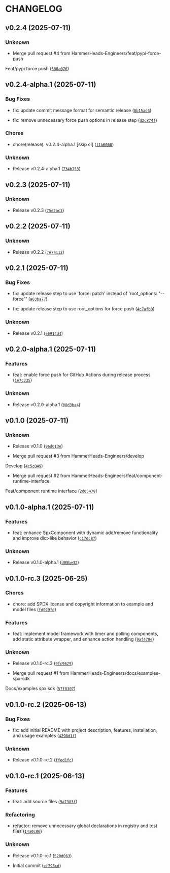 # CHANGELOG


## v0.2.4 (2025-07-11)

### Unknown

* Merge pull request #4 from HammerHeads-Engineers/feat/pypi-force-push

Feat/pypi force push ([`560a076`](https://github.com/HammerHeads-Engineers/spx-sdk/commit/560a07686525048f3cbd32de792390c42acf4d86))


## v0.2.4-alpha.1 (2025-07-11)

### Bug Fixes

* fix: update commit message format for semantic release ([`8b15ad6`](https://github.com/HammerHeads-Engineers/spx-sdk/commit/8b15ad62b1b029daf1785161400a4d73876385e6))

* fix: remove unnecessary force push options in release step ([`d2c874f`](https://github.com/HammerHeads-Engineers/spx-sdk/commit/d2c874fa5b726d4d09d4a86d77370f257d5a4f60))

### Chores

* chore(release): v0.2.4-alpha.1 [skip ci] ([`f1b6068`](https://github.com/HammerHeads-Engineers/spx-sdk/commit/f1b60689dbbee0ff6b3f3010dcdd14bc0a2d185c))

### Unknown

* Release v0.2.4-alpha.1 ([`734b753`](https://github.com/HammerHeads-Engineers/spx-sdk/commit/734b75358d7874f4c3e7633522efa182d2854f37))


## v0.2.3 (2025-07-11)

### Unknown

* Release v0.2.3 ([`75e2ac3`](https://github.com/HammerHeads-Engineers/spx-sdk/commit/75e2ac3316ec8768a45293cb4c11d2dec86cc57d))


## v0.2.2 (2025-07-11)

### Unknown

* Release v0.2.2 ([`7e7a112`](https://github.com/HammerHeads-Engineers/spx-sdk/commit/7e7a112079631afbff3937f7d0dae35baeee9681))


## v0.2.1 (2025-07-11)

### Bug Fixes

* fix: update release step to use 'force: patch' instead of 'root_options: "--force"' ([`a63ba77`](https://github.com/HammerHeads-Engineers/spx-sdk/commit/a63ba777dc7c7e71de115e1323ae9332d755d394))

* fix: update release step to use root_options for force push ([`4c7afb0`](https://github.com/HammerHeads-Engineers/spx-sdk/commit/4c7afb00bc657843ffc2d7cc4f73000ca28b3498))

### Unknown

* Release v0.2.1 ([`e6914d4`](https://github.com/HammerHeads-Engineers/spx-sdk/commit/e6914d411081e4c1c09c63b32aed397142a5bbfc))


## v0.2.0-alpha.1 (2025-07-11)

### Features

* feat: enable force push for GitHub Actions during release process ([`1e7c335`](https://github.com/HammerHeads-Engineers/spx-sdk/commit/1e7c335041dd96adae15479d938bf061d1269e8e))

### Unknown

* Release v0.2.0-alpha.1 ([`08d3ba4`](https://github.com/HammerHeads-Engineers/spx-sdk/commit/08d3ba438acaaaa8ece9055e8deb84790959268d))


## v0.1.0 (2025-07-11)

### Unknown

* Release v0.1.0 ([`96d013e`](https://github.com/HammerHeads-Engineers/spx-sdk/commit/96d013e87f8bf592fa52ef077de5f154b0c40a95))

* Merge pull request #3 from HammerHeads-Engineers/develop

Develop ([`4c5c849`](https://github.com/HammerHeads-Engineers/spx-sdk/commit/4c5c849426879c75f2bd641f24d2b0ad5d40e6d5))

* Merge pull request #2 from HammerHeads-Engineers/feat/component-runtime-interface

Feat/component runtime interface ([`2d05478`](https://github.com/HammerHeads-Engineers/spx-sdk/commit/2d0547899f198b30802dff793a27f2845c3d59de))


## v0.1.0-alpha.1 (2025-07-11)

### Features

* feat: enhance SpxComponent with dynamic add/remove functionality and improve dict-like behavior ([`c17dc87`](https://github.com/HammerHeads-Engineers/spx-sdk/commit/c17dc878648134350570c7c95de0cd04ba991b1c))

### Unknown

* Release v0.1.0-alpha.1 ([`d05be32`](https://github.com/HammerHeads-Engineers/spx-sdk/commit/d05be328a9294514988221d444bd72d008538e80))


## v0.1.0-rc.3 (2025-06-25)

### Chores

* chore: add SPDX license and copyright information to example and model files ([`fd029fd`](https://github.com/HammerHeads-Engineers/spx-sdk/commit/fd029fd17a7652c19319cfb56ab442802f4a0ac6))

### Features

* feat: implement model framework with timer and polling components, add static attribute wrapper, and enhance action handling ([`9af478e`](https://github.com/HammerHeads-Engineers/spx-sdk/commit/9af478e0283f8dc9656f012571e355c5e07f0913))

### Unknown

* Release v0.1.0-rc.3 ([`9fc9629`](https://github.com/HammerHeads-Engineers/spx-sdk/commit/9fc96290976edc0166951b1327c9352838df439c))

* Merge pull request #1 from HammerHeads-Engineers/docs/examples-spx-sdk

Docs/examples spx sdk ([`57f8307`](https://github.com/HammerHeads-Engineers/spx-sdk/commit/57f8307ce0a2f35054ea1087430d0fe0612af65b))


## v0.1.0-rc.2 (2025-06-13)

### Bug Fixes

* fix: add initial README with project description, features, installation, and usage examples ([`4298d1f`](https://github.com/HammerHeads-Engineers/spx-sdk/commit/4298d1fb3dea1b1fb82b4bc54f7961c56dbf0ae3))

### Unknown

* Release v0.1.0-rc.2 ([`ffed1fc`](https://github.com/HammerHeads-Engineers/spx-sdk/commit/ffed1fc0e141af177a29681f5d9ea089d5b2a55c))


## v0.1.0-rc.1 (2025-06-13)

### Features

* feat: add source files ([`9a7383f`](https://github.com/HammerHeads-Engineers/spx-sdk/commit/9a7383f604cb789183fcc982581ad2d50358f18d))

### Refactoring

* refactor: remove unnecessary global declarations in registry and test files ([`14a0c86`](https://github.com/HammerHeads-Engineers/spx-sdk/commit/14a0c86cc82339d1180b5d90a583bde2edebb8fd))

### Unknown

* Release v0.1.0-rc.1 ([`520d063`](https://github.com/HammerHeads-Engineers/spx-sdk/commit/520d063afb679b1dc0b67732d80e18b343aba0ec))

* Initial commit ([`ef795cd`](https://github.com/HammerHeads-Engineers/spx-sdk/commit/ef795cd8eab70b25e6ec6e5d1ae6480cf3a43f42))
